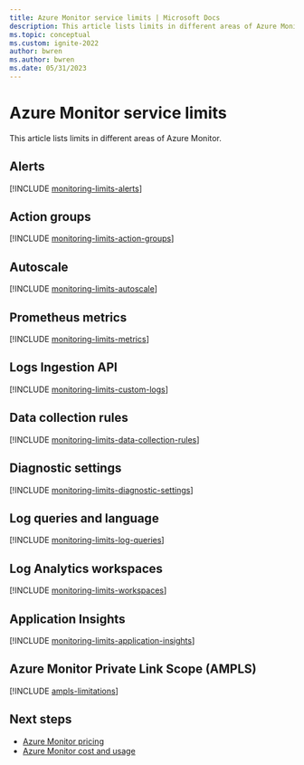 ```yaml
---
title: Azure Monitor service limits | Microsoft Docs
description: This article lists limits in different areas of Azure Monitor.
ms.topic: conceptual
ms.custom: ignite-2022
author: bwren
ms.author: bwren
ms.date: 05/31/2023
---
```


# Azure Monitor service limits

This article lists limits in different areas of Azure Monitor.

## Alerts

[!INCLUDE [monitoring-limits-alerts](../../includes/azure-monitor-limits-alerts.md)]

## Action groups

[!INCLUDE [monitoring-limits-action-groups](../../includes/azure-monitor-limits-action-groups.md)]

## Autoscale

[!INCLUDE [monitoring-limits-autoscale](../../includes/azure-monitor-limits-autoscale.md)]

## Prometheus metrics

[!INCLUDE [monitoring-limits-metrics](../../includes/azure-monitor-limits-metrics.md)]

## Logs Ingestion API

[!INCLUDE [monitoring-limits-custom-logs](../../includes/azure-monitor-limits-custom-logs.md)]

## Data collection rules

[!INCLUDE [monitoring-limits-data-collection-rules](../../includes/azure-monitor-limits-data-collection-rules.md)]

## Diagnostic settings

[!INCLUDE [monitoring-limits-diagnostic-settings](../../includes/azure-monitor-limits-diagnostic-settings.md)]

## Log queries and language

[!INCLUDE [monitoring-limits-log-queries](../../includes/azure-monitor-limits-log-queries.md)]

## Log Analytics workspaces

[!INCLUDE [monitoring-limits-workspaces](../../includes/azure-monitor-limits-workspaces.md)]

## Application Insights

[!INCLUDE [monitoring-limits-application-insights](../../includes/application-insights-limits.md)]

## Azure Monitor Private Link Scope (AMPLS)

[!INCLUDE [ampls-limitations](includes/ampls-limitations.md)]

## Next steps

- [Azure Monitor pricing](https://azure.microsoft.com/pricing/details/monitor/)
- [Azure Monitor cost and usage](cost-usage.md)
